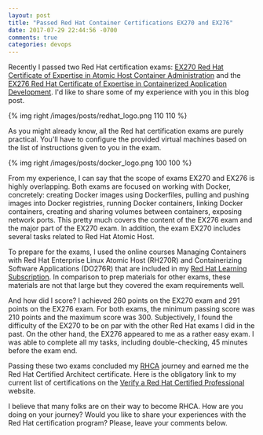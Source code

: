 ```yaml
---
layout: post
title: "Passed Red Hat Container Certifications EX270 and EX276"
date: 2017-07-29 22:44:56 -0700
comments: true
categories: devops
---
```


Recently I passed two Red Hat certification exams: [EX270 Red Hat Certificate of Expertise in Atomic Host Container Administration](https://www.redhat.com/en/services/training/ex270-red-hat-certificate-expertise-atomic-host-container-administration) and the [EX276 Red Hat Certificate of Expertise in Containerized Application Development](https://www.redhat.com/en/services/training/ex276-red-hat-certificate-expertise-containerized-application-development). I'd like to share some of my experience with you in this blog post.

<!-- more -->

{% img right /images/posts/redhat_logo.png 110 110 %}


As you might already know, all the Red hat certification exams are purely practical. You'll have to configure the provided virtual machines based on the list of instructions given to you in the exam.

{% img right /images/posts/docker_logo.png 100 100 %}

From my experience, I can say that the scope of exams EX270 and EX276 is highly overlapping. Both exams are focused on working with Docker, concretely: creating Docker images using Dockerfiles, pulling and pushing images into Docker registries, running Docker containers, linking Docker containers, creating and sharing volumes between containers, exposing network ports. This pretty much covers the content of the EX276 exam and the major part of the EX270 exam. In addition, the exam EX270 includes several tasks related to Red Hat Atomic Host.

To prepare for the exams, I used the online courses Managing Containers with Red Hat Enterprise Linux Atomic Host (RH270R) and Containerizing Software Applications (DO276R) that are included in my [Red Hat Learning Subscription](https://www.redhat.com/en/services/training/learning-subscription). In comparison to prep materials for other exams, these materials are not that large but they covered the exam requirements well.

And how did I score? I achieved 260 points on the EX270 exam and 291 points on the EX276 exam. For both exams, the minimum passing score was 210 points and the maximum score was 300. Subjectively, I found the difficulty of the EX270 to be on par with the other Red Hat exams I did in the past. On the other hand, the EX276 appeared to me as a rather easy exam. I was able to complete all my tasks, including double-checking, 45 minutes before the exam end.

Passing these two exams concluded my [RHCA](https://www.redhat.com/en/services/certification/rhca) journey and earned me the Red Hat Certified Architect certificate. Here is the obligatory link to my current list of certifications on the [Verify a Red Hat Certified Professional](https://www.redhat.com/rhtapps/certification/verify/?certId=160-216-727) website.

I believe that many folks are on their way to become RHCA. How are you doing on your journey? Would you like to share your experiences with the Red Hat certification program? Please, leave your comments below.
